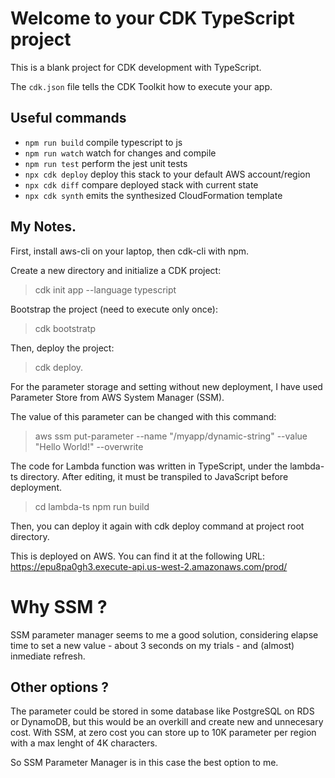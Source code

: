 # Welcome to your CDK TypeScript project

This is a blank project for CDK development with TypeScript.

The `cdk.json` file tells the CDK Toolkit how to execute your app.

## Useful commands

* `npm run build`   compile typescript to js
* `npm run watch`   watch for changes and compile
* `npm run test`    perform the jest unit tests
* `npx cdk deploy`  deploy this stack to your default AWS account/region
* `npx cdk diff`    compare deployed stack with current state
* `npx cdk synth`   emits the synthesized CloudFormation template


## My Notes.


First, install aws-cli on your laptop, then cdk-cli with npm. 

Create a new directory and initialize a CDK project:
> cdk init app --language typescript

Bootstrap the project (need to execute only once):
> cdk bootstratp

Then, deploy the project:
> cdk deploy.

For the parameter storage and setting without new deployment,
I have used Parameter Store from AWS System Manager (SSM). 

The value of this parameter can be changed with this command:
> aws ssm put-parameter --name "/myapp/dynamic-string" --value "Hello World\!" --overwrite

The code for Lambda function was written in TypeScript, under the lambda-ts directory.
After editing, it must be transpiled to JavaScript before deployment.
> cd lambda-ts
> npm run build

Then, you can deploy it again with cdk deploy command at project root directory.


This is deployed on AWS. You can find it at the following URL: 
https://epu8pa0gh3.execute-api.us-west-2.amazonaws.com/prod/

# Why SSM ? 
SSM parameter manager seems to me a good solution, considering elapse time to set a
new value - about 3 seconds on my trials - and (almost) inmediate refresh.

## Other options ?
The parameter could be stored in some database like PostgreSQL on RDS or DynamoDB, 
but this would be an overkill and create new and unnecesary cost.
With SSM, at zero cost you can store up to 10K parameter per region with a max lenght
of 4K characters. 

So SSM Parameter Manager is in this case the best option to me. 